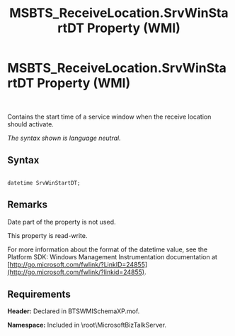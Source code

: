 ﻿---
title: MSBTS_ReceiveLocation.SrvWinStartDT Property (WMI)
TOCTitle: MSBTS_ReceiveLocation.SrvWinStartDT Property (WMI)
ms:assetid: 3057540b-8c4f-4daa-802b-9357e56bbdda
ms:mtpsurl: https://msdn.microsoft.com/en-us/library/Aa559461(v=BTS.80)
ms:contentKeyID: 51527109
ms.date: 08/30/2017
mtps_version: v=BTS.80
---

# MSBTS\_ReceiveLocation.SrvWinStartDT Property (WMI)

 

Contains the start time of a service window when the receive location should activate.

*The syntax shown is language neutral.*

## Syntax

``` 
  
datetime SrvWinStartDT;  
```

## Remarks

Date part of the property is not used.

This property is read-write.

For more information about the format of the datetime value, see the Platform SDK: Windows Management Instrumentation documentation at [http://go.microsoft.com/fwlink/?LinkID=24855](http://go.microsoft.com/fwlink/?linkid=24855).

## Requirements

**Header:** Declared in BTSWMISchemaXP.mof.

**Namespace:** Included in \\root\\MicrosoftBizTalkServer.

